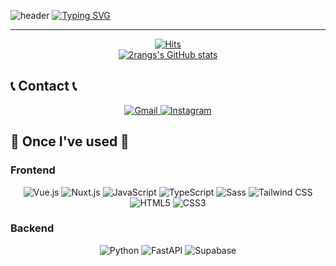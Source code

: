 ![header](https://capsule-render.vercel.app/api?type=waving&color=ff3399&text=&animation=twinkling&height=200)
[![Typing SVG](https://readme-typing-svg.demolab.com?font=Alkatra&weight=500&size=45&duration=3500&pause=3&color=ff3399&center=false&vCenter=false&multiline=true&repeat=true&width=1000&height=100&lines=Welcome+to+2rangs's+GitHub!👋)](https://git.io/typing-svg)

-------

<div align="center">
    <a href="https://hits.seeyoufarm.com">
        <img src="https://hits.seeyoufarm.com/api/count/incr/badge.svg?url=https%3A%2F%2Fgithub.com%2F2rangs&count_bg=%ff3399&title_bg=%ff3399&icon=&icon_color=%ff3399&title=GITHUB&edge_flat=false" alt="Hits">
    </a>
</div>

<div align="center">
    <a href="https://github.com/2rangs">
        <img src="https://github-readme-stats.vercel.app/api?username=2rangs&include_all_commits=true&show_icons=true&theme=vue&hide_border=true" alt="2rangs's GitHub stats">
    </a>
</div>

## 📞 Contact 📞
<div align="center">
    <a href="mailto:2_rang25@naver.com">
        <img src="https://img.shields.io/badge/Gmail-EA4335?style=for-the-badge&logo=gmail&logoColor=white" alt="Gmail">
    </a>
    <a href="https://www.instagram.com/kyasi0205">
        <img src="https://img.shields.io/badge/Instagram-E4405F?style=for-the-badge&logo=instagram&logoColor=white" alt="Instagram">
    </a>
</div>

## 🔨 Once I've used 🔨

### Frontend
<div align="center">
    <img src="https://img.shields.io/badge/Vue.js-4FC08D?style=for-the-badge&logo=vue.js&logoColor=white" alt="Vue.js">
    <img src="https://img.shields.io/badge/Nuxt.js-00DC82?style=for-the-badge&logo=nuxt.js&logoColor=white" alt="Nuxt.js">
    <img src="https://img.shields.io/badge/JavaScript-F7DF1E?style=for-the-badge&logo=javascript&logoColor=black" alt="JavaScript">
    <img src="https://img.shields.io/badge/TypeScript-3178C6?style=for-the-badge&logo=typescript&logoColor=white" alt="TypeScript">
    <img src="https://img.shields.io/badge/Sass-CC6699?style=for-the-badge&logo=sass&logoColor=white" alt="Sass">
    <img src="https://img.shields.io/badge/Tailwind_CSS-38B2AC?style=for-the-badge&logo=tailwind-css&logoColor=white" alt="Tailwind CSS">
    <img src="https://img.shields.io/badge/HTML5-E34F26?style=for-the-badge&logo=html5&logoColor=white" alt="HTML5">
    <img src="https://img.shields.io/badge/CSS3-1572B6?style=for-the-badge&logo=css3&logoColor=white" alt="CSS3">
</div>

### Backend
<div align="center">
    <img src="https://img.shields.io/badge/Python-3776AB?style=for-the-badge&logo=python&logoColor=white" alt="Python">
    <img src="https://img.shields.io/badge/FastAPI-276DC3?style=for-the-badge&logo=fastapi&logoColor=white" alt="FastAPI">
    <img src="https://img.shields.io/badge/Supabase-3ECF8E?style=for-the-badge&logo=supabase&logoColor=white" alt="Supabase">
</div>
